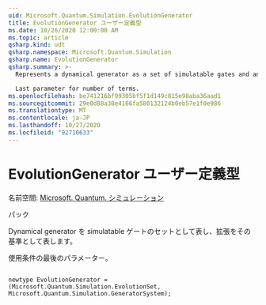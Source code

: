 ```yaml
---
uid: Microsoft.Quantum.Simulation.EvolutionGenerator
title: EvolutionGenerator ユーザー定義型
ms.date: 10/26/2020 12:00:00 AM
ms.topic: article
qsharp.kind: udt
qsharp.namespace: Microsoft.Quantum.Simulation
qsharp.name: EvolutionGenerator
qsharp.summary: >-
  Represents a dynamical generator as a set of simulatable gates and an expansion in terms of that basis.

  Last parameter for number of terms.
ms.openlocfilehash: be741216bf99305bf5f1d149c815e98aba36aad1
ms.sourcegitcommit: 29e0d88a30e4166fa580132124b0eb57e1f0e986
ms.translationtype: MT
ms.contentlocale: ja-JP
ms.lasthandoff: 10/27/2020
ms.locfileid: "92710633"
---
```

# <a name="evolutiongenerator-user-defined-type"></a>EvolutionGenerator ユーザー定義型

名前空間: [Microsoft. Quantum. シミュレーション](xref:Microsoft.Quantum.Simulation)

パック [](https://nuget.org/packages/)


Dynamical generator を simulatable ゲートのセットとして表し、拡張をその基準として表します。

使用条件の最後のパラメーター。

```qsharp

newtype EvolutionGenerator = (Microsoft.Quantum.Simulation.EvolutionSet, Microsoft.Quantum.Simulation.GeneratorSystem);
```

